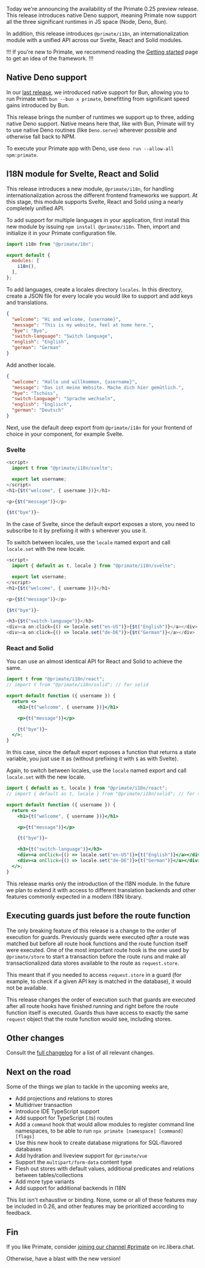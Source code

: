 Today we're announcing the availability of the Primate 0.25 preview release.
This release introduces native Deno support, meaning Primate now support all
the three significant runtimes in JS space (Node, Deno, Bun).

In addition, this release introduces `@primate/i18n`, an internationalization
module with a unified API across our Svelte, React and Solid modules.

!!!
If you're new to Primate, we recommend reading the [Getting started] page to
get an idea of the framework.
!!!

## Native Deno support

In our [last release], we introduced native support for Bun, allowing you to
run Primate with `bun --bun x primate`, benefitting from significant speed
gains introduced by Bun.

This release brings the number of runtimes we support up to three, adding native
Deno support. Native means here that, like with Bun, Primate will try to use
native Deno routines (like `Deno.serve`) wherever possible and otherwise fall
back to NPM.

To execute your Primate app with Deno, use `deno run --allow-all npm:primate`.

## I18N module for Svelte, React and Solid

This release introduces a new module, `@primate/i18n`, for handling
internationalization across the different frontend frameworks we support. At
this stage, this module supports Svelte, React and Solid using a nearly
completely unified API.

To add support for multiple languages in your application, first install this
new module by issuing `npm install @primate/i18n`. Then, import and initialize
it in your Primate configuration file.

```js caption=primate.config.js
import i18n from "@primate/18n";

export default {
  modules: [
    i18n(),
  ],
};
```

To add languages, create a locales directory `locales`. In this directory, 
create a JSON file for every locale you would like to support and add keys and
translations.

```json caption=locales/en-US.js
{
  "welcome": "Hi and welcome, {username}",
  "message": "This is my website, feel at home here.",
  "bye": "Bye",
  "switch-language": "Switch language",
  "english": "English",
  "german": "German"
}
```

Add another locale.

```json caption=locales/de-DE.js
{
  "welcome": "Hallo und willkommen, {username}",
  "message": "Das ist meine Website. Mache dich hier gemütlich.",
  "bye": "Tschüss",
  "switch-language": "Sprache wechseln",
  "english": "Englisch",
  "german": "Deutsch"
}
```

Next, use the default deep export from `@primate/i18n` for your frontend of 
choice in your component, for example Svelte.

### Svelte

```js caption=components/Home.svelte
<script>
  import t from "@primate/i18n/svelte";

  export let username;
</script>
<h1>{$t("welcome", { username })}</h1>

<p>{$t("message")}</p>

{$t("bye")}~
```

In the case of Svelte, since the default export exposes a store, you need to
subscribe to it by prefixing it with `$` wherever you use it.

To switch between locales, use the `locale` named export and call `locale.set`
with the new locale.

```js caption=components/Home.svelte
<script>
  import { default as t, locale } from "@primate/i18n/svelte";

  export let username;
</script>
<h1>{$t("welcome", { username })}</h1>

<p>{$t("message")}</p>

{$t("bye")}~

<h3>{$t("switch-language")}</h3>
<div><a on:click={() => locale.set("en-US")}>{$t("English")}</a></div>
<div><a on:click={() => locale.set("de-DE")}>{$t("German")}</a></div>
```

### React and Solid

You can use an almost identical API for React and Solid to achieve the same.

```jsx caption=components/Home.jsx
import t from "@primate/i18n/react";
// import t from "@primate/i18n/solid"; // for solid

export default function ({ username }) {
  return <>
    <h1>{t("welcome", { username })}</h1>

    <p>{t("message")}</p>

    {t("bye")}~
  </>;
}
```

In this case, since the default export exposes a function that returns a state
variable, you just use it as (without prefixing it with `$` as with Svelte).

Again, to switch between locales, use the `locale` named export and call
`locale.set` with the new locale.

```jsx
import { default as t, locale } from "@primate/i18n/react";
// import { default as t, locale } from "@primate/i18n/solid"; // for solid

export default function ({ username }) {
  return <>
    <h1>{t("welcome", { username })}</h1>

    <p>{t("message")}</p>

    {t("bye")}~

    <h3>{t("switch-language")}</h3>
    <div><a onClick={() => locale.set("en-US")}>{t("English")}</a></div>
    <div><a onClick={() => locale.set("de-DE")}>{t("German")}</a></div>
  </>;
}
```

This release marks only the introduction of the I18N module. In the future we
plan to extend it with access to different translation backends and other
features commonly expected in a modern I18N library.

## Executing guards just before the route function

The only breaking feature of this release is a change to the order of execution
for guards. Previously guards were executed *after* a route was matched but
before all route hook functions and the route function itself were executed.
One of the most important route hook is the one used by `@primate/store` to
start a transaction before the route runs and make all
transactionalized data stores available to the route as `request.store`.

This meant that if you needed to access `request.store` in a guard (for
example, to check if a given API key is matched in the database), it would not
be available.

This release changes the order of execution such that guards are executed after
all route hooks have finished running and right before the route function
itself is executed. Guards thus have access to exactly the same `request`
object that the route function would see, including stores.

## Other changes

Consult the [full changelog][changelog] for a list of all relevant changes.

## Next on the road

Some of the things we plan to tackle in the upcoming weeks are,

* Add projections and relations to stores
* Multidriver transaction
* Introduce IDE TypeScript support
* Add support for TypeScript (.ts) routes
* Add a `command` hook that would allow modules to register command line
  namespaces, to be able to run `npx primate [namespace] [command] [flags]`
* Use this new hook to create database migrations for SQL-flavored databases
* Add hydration and liveview support for `@primate/vue`
* Support the `multipart/form-data` content type
* Flesh out stores with default values, additional predicates and relations
  between tables/collections
* Add more type variants
* Add support for additional backends in I18N

This list isn't exhaustive or binding. None, some or all of these features may
be included in 0.26, and other features may be prioritized according to
feedback.

## Fin

If you like Primate, consider [joining our channel #primate][irc] on 
irc.libera.chat.

Otherwise, have a blast with the new version!

[Getting started]: /guide/getting-started
[irc]: https://web.libera.chat#primate
[last release]: https://primatejs.com/blog/release-024
[changelog]: https://github.com/primatejs/primate/releases/tag/0.25.0
